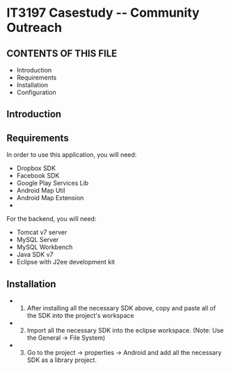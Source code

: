 IT3197 Casestudy -- Community Outreach
================
CONTENTS OF THIS FILE
---------------------
* Introduction
* Requirements
* Installation
* Configuration

Introduction
---------------------

Requirements
---------------------
In order to use this application, you will need:
* Dropbox SDK
* Facebook SDK
* Google Play Services Lib
* Android Map Util
* Android Map Extension
* 

For the backend, you will need: 
* Tomcat v7 server
* MySQL Server
* MySQL Workbench
* Java SDK v7
* Eclipse with J2ee development kit

Installation
---------------------
* 1) After installing all the necessary SDK above, copy and paste all of the SDK into the project's workspace
* 2) Import all the necessary SDK into the eclipse workspace. (Note: Use the General -> File System)
* 3) Go to the project -> properties -> Android and add all the necessary SDK as a library project.
